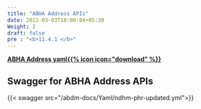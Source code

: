 ```yaml
---
title: "ABHA Address APIs"
date: 2022-03-03T18:00:04+05:30
Weight: 2
draft: false
pre : "<b>11.4.1 </b>"
---
```



**[ABHA Address yaml{{% icon icon="download" %}}](../ndhm-phr-updated.yml "download")**

## Swagger for ABHA Address APIs


{{< swagger src="/abdm-docs/Yaml/ndhm-phr-updated.yml">}}